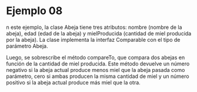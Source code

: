 # Ejemplo 08

n este ejemplo, la clase Abeja tiene tres atributos: nombre (nombre de la abeja), edad (edad de la abeja)
y mielProducida (cantidad de miel producida por la abeja). La clase implementa la interfaz Comparable con
el tipo de parámetro Abeja.

Luego, se sobrescribe el método compareTo, que compara dos abejas en función de la cantidad de miel producida.
Este método devuelve un número negativo si la abeja actual produce menos miel que la abeja pasada como parámetro,
cero si ambas producen la misma cantidad de miel y un número positivo si la abeja actual produce más miel que la
otra.
